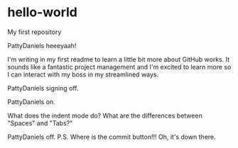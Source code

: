 # hello-world
My first repository

PattyDaniels heeeyaah! 

I'm writing in my first readme to learn a little bit more about GitHub works. 
It sounds like a fantastic project management and I'm excited to learn more so I can interact with my boss in my streamlined ways.

PattyDaniels signing off.

PattyDaniels on.

What does the indent mode do? What are the differences between "Spaces" and "Tabs?"

PattyDaniels off. P.S. Where is the commit button!!! Oh, it's down there.

